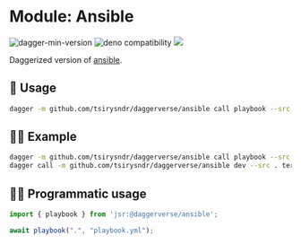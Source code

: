 # Module: Ansible

![dagger-min-version](https://img.shields.io/badge/dagger-v0.10.0-blue?color=3D66FF)
![deno compatibility](https://shield.deno.dev/deno/^1.41)
[![](https://jsr.io/badges/@daggerverse/ansible)](https://jsr.io/@daggerverse/ansible)

Daggerized version of [ansible](https://github.com/cytopia/docker-ansible).

## 🚀 Usage

```sh
dagger -m github.com/tsirysndr/daggerverse/ansible call playbook --src <source> --playbook <playbook>
```

## 🧑‍🔬 Example

```sh
dagger -m github.com/tsirysndr/daggerverse/ansible call playbook --src . --playbook playbook.yml
dagger call -m github.com/tsirysndr/daggerverse/ansible dev --src . terminal
```

## 🧑‍💻 Programmatic usage

```typescript
import { playbook } from 'jsr:@daggerverse/ansible';

await playbook(".", "playbook.yml");
```
